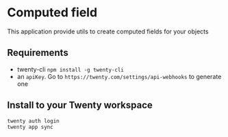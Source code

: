 # Computed field

This application provide utils to create computed fields for your objects

## Requirements
- twenty-cli `npm install -g twenty-cli`
- an `apiKey`. Go to `https://twenty.com/settings/api-webhooks` to generate one


## Install to your Twenty workspace

```bash
twenty auth login
twenty app sync
```
